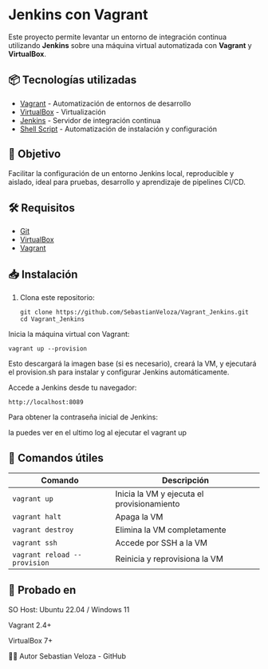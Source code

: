 # Jenkins con Vagrant

Este proyecto permite levantar un entorno de integración continua utilizando **Jenkins** sobre una máquina virtual automatizada con **Vagrant** y **VirtualBox**.

## 📦 Tecnologías utilizadas

- [Vagrant](https://www.vagrantup.com/) - Automatización de entornos de desarrollo
- [VirtualBox](https://www.virtualbox.org/) - Virtualización
- [Jenkins](https://www.jenkins.io/) - Servidor de integración continua
- [Shell Script](https://www.gnu.org/software/bash/) - Automatización de instalación y configuración

## 🚀 Objetivo

Facilitar la configuración de un entorno Jenkins local, reproducible y aislado, ideal para pruebas, desarrollo y aprendizaje de pipelines CI/CD.

## 🛠️ Requisitos

- [Git](https://git-scm.com/)
- [VirtualBox](https://www.virtualbox.org/wiki/Downloads)
- [Vagrant](https://www.vagrantup.com/downloads)

## 📥 Instalación

1. Clona este repositorio:

   ```
   git clone https://github.com/SebastianVeloza/Vagrant_Jenkins.git
   cd Vagrant_Jenkins
   ```
Inicia la máquina virtual con Vagrant:

```
vagrant up --provision
```
Esto descargará la imagen base (si es necesario), creará la VM, y ejecutará el provision.sh para instalar y configurar Jenkins automáticamente.

Accede a Jenkins desde tu navegador:

```
http://localhost:8089
```
Para obtener la contraseña inicial de Jenkins: 

la puedes ver en el ultimo log al ejecutar el vagrant up

## 🧰 Comandos útiles
| Comando                 | Descripción                                      |
|-------------------------|--------------------------------------------------|
| `vagrant up`           | Inicia la VM y ejecuta el provisionamiento       |
| `vagrant halt`         | Apaga la VM                                      |
| `vagrant destroy`      | Elimina la VM completamente                      |
| `vagrant ssh`         | Accede por SSH a la VM                           |
| `vagrant reload --provision` | Reinicia y reprovisiona la VM             |


## 🧪 Probado en
SO Host: Ubuntu 22.04 / Windows 11

Vagrant 2.4+

VirtualBox 7+

👨‍💻 Autor
Sebastian Veloza - GitHub
